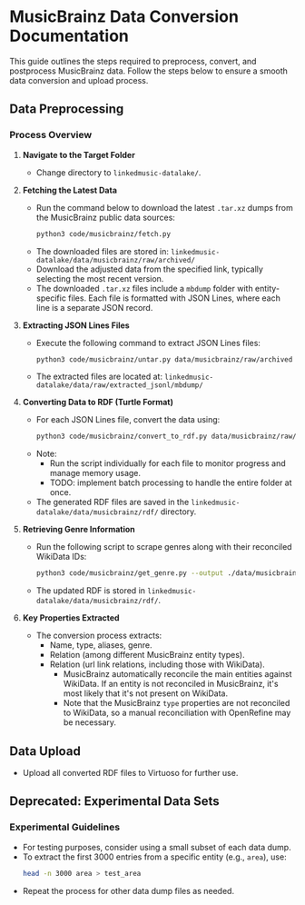 # MusicBrainz Data Conversion Documentation

This guide outlines the steps required to preprocess, convert, and postprocess MusicBrainz data. Follow the steps below to ensure a smooth data conversion and upload process.

## Data Preprocessing

### Process Overview

1. **Navigate to the Target Folder**
   - Change directory to `linkedmusic-datalake/`.

2. **Fetching the Latest Data**
   - Run the command below to download the latest `.tar.xz` dumps from the MusicBrainz public data sources:
      ```bash
      python3 code/musicbrainz/fetch.py
      ```
   - The downloaded files are stored in:
      `linkedmusic-datalake/data/musicbrainz/raw/archived/`
   - Download the adjusted data from the specified link, typically selecting the most recent version.
   - The downloaded `.tar.xz` files include a `mbdump` folder with entity-specific files. Each file is formatted with JSON Lines, where each line is a separate JSON record.

3. **Extracting JSON Lines Files**
   - Execute the following command to extract JSON Lines files:
      ```bash
      python3 code/musicbrainz/untar.py data/musicbrainz/raw/archived data/musicbrainz/raw/extracted_jsonl
      ```
   - The extracted files are located at:
      `linkedmusic-datalake/data/raw/extracted_jsonl/mbdump/`

4. **Converting Data to RDF (Turtle Format)**
   - For each JSON Lines file, convert the data using:
      ```bash
      python3 code/musicbrainz/convert_to_rdf.py data/musicbrainz/raw/extracted_jsonl/mbdump/[file].jsonl data/musicbrainz/rdf/
      ```
   - Note:
      - Run the script individually for each file to monitor progress and manage memory usage.
      - TODO: implement batch processing to handle the entire folder at once.
   - The generated RDF files are saved in the `linkedmusic-datalake/data/musicbrainz/rdf/` directory.

5. **Retrieving Genre Information**
   - Run the following script to scrape genres along with their reconciled WikiData IDs:
     ```bash
     python3 code/musicbrainz/get_genre.py --output ./data/musicbrainz/rdf/
     ```
   - The updated RDF is stored in `linkedmusic-datalake/data/musicbrainz/rdf/`.

6. **Key Properties Extracted**
   - The conversion process extracts:
      - Name, type, aliases, genre.
      - Relation (among different MusicBrainz entity types).
      - Relation (url link relations, including those with WikiData).
         - MusicBrainz automatically reconcile the main entities against WikiData. If an entity is not reconciled in MusicBrainz, it's most likely that it's not present on WikiData.
         - Note that the MusicBrainz `type` properties are not reconciled to WikiData, so a manual reconciliation with OpenRefine may be necessary.

## Data Upload

- Upload all converted RDF files to Virtuoso for further use.

## Deprecated: Experimental Data Sets

### Experimental Guidelines
- For testing purposes, consider using a small subset of each data dump.
- To extract the first 3000 entries from a specific entity (e.g., `area`), use:
  ```bash
  head -n 3000 area > test_area
  ```
- Repeat the process for other data dump files as needed.
